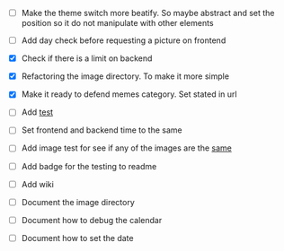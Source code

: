 - [ ] Make the theme switch more beatify. So maybe abstract and set the position so it do not manipulate with other elements
- [ ] Add day check before requesting a picture on frontend
- [X] Check if there is a limit on backend
- [X] Refactoring the image directory. To make it more simple
- [X] Make it ready to defend memes category. Set stated in url
- [ ] Add [test](https://nextjs.org/docs/pages/building-your-application/optimizing/testing)
- [ ] Set frontend and backend time to the same
- [ ] Add image test for see if any of the images are the [same](https://stackoverflow.com/questions/71336204/github-action-check-if-a-file-already-exists)
- [ ] Add badge for the testing to readme

- [ ] Add wiki
- [ ] Document the image directory
- [ ] Document how to debug the calendar
- [ ] Document how to set the date